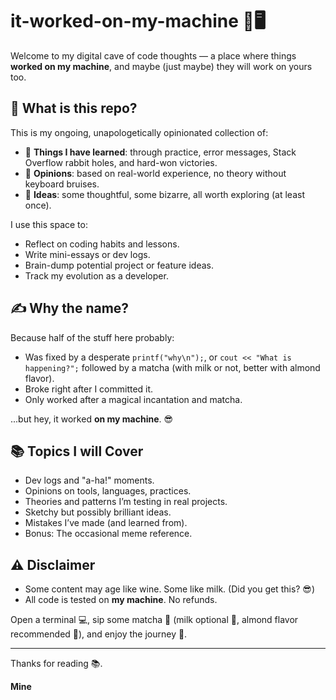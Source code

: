 # it-worked-on-my-machine 🧪🖥️

Welcome to my digital cave of code thoughts — a place where things **worked on my machine**, and maybe (just maybe) they will work on yours too.

## 🧠 What is this repo?

This is my ongoing, unapologetically opinionated collection of:

- 📝 **Things I have learned**: through practice, error messages, Stack Overflow rabbit holes, and hard-won victories.
- 💬 **Opinions**: based on real-world experience, no theory without keyboard bruises.
- 🤯 **Ideas**: some thoughtful, some bizarre, all worth exploring (at least once).

I use this space to:
- Reflect on coding habits and lessons.
- Write mini-essays or dev logs.
- Brain-dump potential project or feature ideas.
- Track my evolution as a developer.

## ✍️ Why the name?

Because half of the stuff here probably:
- Was fixed by a desperate `printf("why\n");`, or `cout << "What is happening?";` followed by a matcha (with milk or not, better with almond flavor).
- Broke right after I committed it.
- Only worked after a magical incantation and matcha.

...but hey, it worked **on my machine**. 😎

## 📚 Topics I will Cover

- Dev logs and "a-ha!" moments.
- Opinions on tools, languages, practices.
- Theories and patterns I’m testing in real projects.
- Sketchy but possibly brilliant ideas.
- Mistakes I’ve made (and learned from).
- Bonus: The occasional meme reference.

## ⚠️ Disclaimer

- Some content may age like wine. Some like milk. (Did you get this? 😎)
- All code is tested on **my machine**. No refunds.

Open a terminal 💻, sip some matcha 🍵 (milk optional 🥛, almond flavor recommended 🥜), and enjoy the journey 🚀.

---
Thanks for reading 📚.

**Mine**
